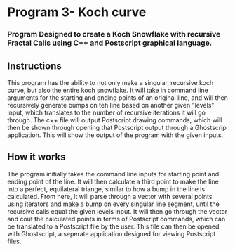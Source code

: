 # Program 3- Koch curve

### Program Designed to create a Koch Snowflake with recursive Fractal Calls using C++ and Postscript graphical language.

## Instructions

This program has the ability to not only make a singular, recursive koch curve, but also
the entire koch snowflake. It will take in command line arguments for the starting and ending
points of an original line, and will then recursively generate bumps on teh line based on 
another given  "levels" input, which translates to the number of recursive iterations it will go 
through. The c++ file will output Postscript drawing commands, which will then be shown through opening that
Postscript output through a Ghostscrip application. This will show the output of the program 
with the given inputs.

## How it works
The program initially takes the command line inputs for starting point and ending point of the line. It will then 
calculate a third point to make the line into a perfect, equilateral triange, similar to how a bump in the line is calculated.
From here, It will parse through a vector with several points using iterators and make a bump on every singular line segment, until
the recursive calls equal the given levels input. It will then go through the vector and cout the calculated points in terms of Postscript
commands, which can be translated to a Postscript file by the user. This file can then be opened with Ghostscript, a seperate application
designed for viewing Postscript files.
